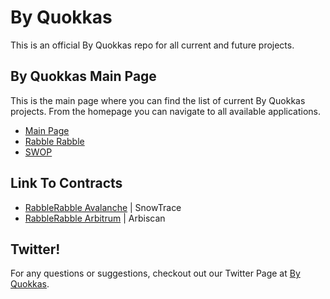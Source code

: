 # By Quokkas
This is an official By Quokkas repo for all current and future projects.

## By Quokkas Main Page
This is the main page where you can find the list of current By Quokkas projects. From the homepage you can navigate to all available applications.

- [Main Page](https://byquokkas.xyz)
- [Rabble Rabble](https://rabblerabble.xyz)
- [SWOP](https://byquokkas-swop.vercel.app)

## Link To Contracts
- [RabbleRabble Avalanche](https://snowtrace.io/address/0x15e4e77eC84D61441f7E9074517dce4F9458326A#code) | SnowTrace
- [RabbleRabble Arbitrum](https://arbiscan.io/address/0x15e4e77ec84d61441f7e9074517dce4f9458326a#code) | Arbiscan

## Twitter!
For any questions or suggestions, checkout out our Twitter Page at [By Quokkas](https://twitter.com/ByQuokkas).
